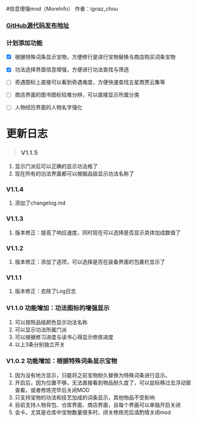 
#信息增强mod（MoreInfo）
作者：ignaz_chou
### [GitHub源代码发布地址](https://github.com/phorcys/Taiwu_mods)


### 计划添加功能

- [x] 根据特殊词条显示宝物，方便修行是进行宝物替换与商店购买词条宝物
- [x] 功法选择界面信息增强，方便进行功法查找与筛选
- [ ] 奇遇图标上直接可以看到奇遇难度，方便快速查找五星商贾云集等
- [ ] 商店界面的图书图标较难分辨，可以直接显示所属分类
- [ ] 人物经历界面的人物名字强化



# 更新日志
>### V1.1.5
1. 显示门派后可以正确的显示功法格了
2. 现在所有的功法界面都可以根据品级显示功法名称了
### V1.1.4
1. 添加了changelog.md
### V1.1.3
1. 版本修正：提高了响应速度，同时现在可以选择是否显示具体加成数值了
### V1.1.2
1. 版本修正：添加了选项，可以选择是否在装备界面的包裹栏显示了
### V1.1.1
1. 版本修正：去除了Log日志
### V1.1.0 功能增加：功法图标的增强显示	
1. 可以按照品级颜色显示功法名称
2. 可以显示功法所属门派
3. 可以根据修习进度与读书心得显示修炼进度
4. 以上3条分别独立开关
### V1.0.2 功能增加：根据特殊词条显示宝物
1. 因为没有地方显示，只能将之前宝物耐久替换为特殊词条进行显示。
2. 开启后，因为位置不够，无法直接看到物品耐久度了，可以鼠标移过去浮动窗查看，或者修炼完毕后关闭MOD
3. 只支持宝物的功法和技艺加成的词条显示，其他物品不受影响
4. 目前支持人物背包、仓库界面、商店界面，且每个界面可以单独开启关闭
5. 会卡。尤其是仓库中宝物数量很多时，闭关修炼完后请酌情关闭mod

